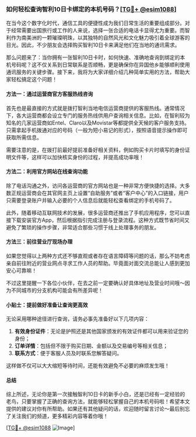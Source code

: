 ### 如何轻松查询智利10日卡绑定的本机号码？[[TG💪+ @esim1088](https://t.me/s/esim1088)]

在当今这个数字化时代，通信工具的便捷性成为我们日常生活的重要组成部分。对于经常需要出国旅行或工作的人来说，选择一张合适的电话卡显得尤为重要。而智利作为南美洲的一颗璀璨明珠，以其独特的自然风光和文化魅力吸引着全球游客的目光。因此，不少朋友会选择购买智利10日卡来满足他们在当地的通讯需求。

那么问题来了：当你拥有一张智利10日卡时，如何快速、准确地查询到绑定的本机号码呢？这不仅关系到日常联系是否顺畅，更是确保你在异国他乡能够顺利使用通讯服务的关键步骤。接下来，我将为大家详细介绍几种简单实用的方法，帮助大家轻松搞定这个问题！

#### 方法一：通过运营商官方客服热线咨询

首先也是最直接的方式就是拨打智利当地电信运营商提供的客服热线。通常情况下，各大运营商都会设立专门的服务热线供用户查询相关信息。比如，在智利较为知名的几家运营商如Entel、Claro以及Movistar等都提供全天候的客户服务支持。只需拿起手机拨通对应的号码（一般为短小易记的形式），按照语音提示操作即可获取所需信息。

需要注意的是，在拨打前最好提前准备好相关资料，例如购买卡片时填写的身份证明文件等，这样可以加快核实身份的过程，并提高成功率哦！

#### 方法二：利用官方网站在线查询功能

除了电话沟通之外，访问各运营商的官方网站也是一种非常方便快捷的选择。大多数正规运营商会在其官网主页上设置“自助服务”或者“客户中心”的入口链接，用户只需要登录账户并输入必要的个人信息后就能轻松查看绑定的手机号码了。

此外，随着移动互联网技术的发展，很多运营商还推出了手机应用程序，您可以直接下载安装官方App，然后根据指引完成注册与登录流程。这种方式既节省时间又避免了繁琐的操作步骤，非常适合那些习惯于线上处理事务的朋友。

#### 方法三：前往营业厅现场办理

如果您觉得以上两种方式还不够直观或者存在语言障碍等问题的话，那么不妨考虑亲自前往附近的营业网点寻求工作人员的帮助。毕竟面对面交流总能让人感到更加安心可靠嘛！

不过这里提醒一下各位小伙伴，在去之前一定要确认好具体地址及营业时间哦～因为不同城市的分支机构可能会有所差异呢！

#### 小贴士：提前做好准备让查询更高效

无论采用哪种途径进行查询，请务必事先准备好以下几项内容：

1. **有效身份证件**：无论是护照还是其他国家颁发的有效证件都可以用来验证您的身份；
2. **订单详情**：包括但不限于购买日期、金额以及交易编号等相关信息；
3. **联系方式**：便于客服人员及时联系您解答疑问。

这样做不仅可以大大缩短等待时间，还能有效避免不必要的麻烦发生哦！

#### 总结

综上所述，无论你是第一次接触智利10日卡的新手小白，还是已经有一定经验的老鸟，只要掌握了正确的查询方法，就能够轻松掌握自己的本机号码啦！希望本文提供的建议对你有所帮助。如果还有其他疑问的话，欢迎随时留言讨论～最后别忘了关注我们的频道，更多精彩内容等着你哦！

[[TG💪+ @esim1088](https://t.me/s/esim1088) ![Image](https://i.postimg.cc/4NQfJmqS/Snipaste-2025-05-13-00-14-12.png)]